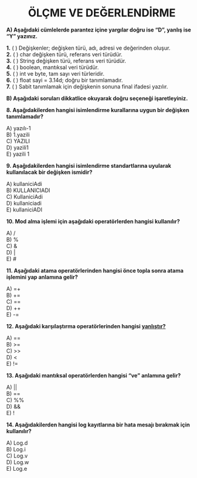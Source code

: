<h1 style="text-align:center;">ÖLÇME VE DEĞERLENDİRME</h1>

**A) Aşağıdaki cümlelerde parantez içine yargılar doğru ise “D”, yanlış ise “Y” yazınız.**

**1.** ( ) Değişkenler; değişken türü, adı, adresi ve değerinden oluşur.\
**2.** ( ) char değişken türü, referans veri türüdür.\
**3.** ( ) String değişken türü, referans veri türüdür.\
**4.** ( ) boolean, mantıksal veri türüdür.\
**5.** ( ) int ve byte, tam sayı veri türleridir.\
**6.** ( ) float sayi = 3.14d; doğru bir tanımlamadır.\
**7.** ( ) Sabit tanımlamak için değişkenin sonuna final ifadesi yazılır.

**B) Aşağıdaki soruları dikkatlice okuyarak doğru seçeneği işaretleyiniz.**

**8. Aşağıdakilerden hangisi isimlendirme kurallarına uygun bir değişken tanımlamadır?**

A) yazılı-1 <br>
B) 1.yazili <br>
C) YAZILI <br>
D) yazili1 <br>
E) yazili 1

**9. Aşağıdakilerden hangisi isimlendirme standartlarına uyularak kullanılacak bir değişken ismidir?**

A) kullaniciAdi<br> 
B) KULLANICIADI<br> 
C) KullaniciAdi<br>
D) kullaniciadi<br> 
E) kullaniciADI

**10. Mod alma işlemi için aşağıdaki operatörlerden hangisi kullanılır?**

A) / <br> 
B) % <br> 
C) & <br> 
D) | <br> 
E) #

**11. Aşağıdaki atama operatörlerinden hangisi önce topla sonra atama işlemini yap anlamına gelir?**

A) =+ <br>
B) += <br>
C) == <br>
D) ++ <br>
E) -=

**12. Aşağıdaki karşılaştırma operatörlerinden hangisi <U>yanlıştır?</U>**

A) == <br>
B) >= <br>
C) >> <br>
D) < <br>
E) !=

**13. Aşağıdaki mantıksal operatörlerden hangisi “ve” anlamına gelir?**

A) || <br>
B) == <br>
C) %% <br>
D) && <br>
E) !

**14. Aşağıdakilerden hangisi log kayıtlarına bir hata mesajı bırakmak için kullanılır?**

A) Log.d <br>
B) Log.i <br>
C) Log.v <br>
D) Log.w <br>
E) Log.e
